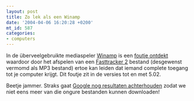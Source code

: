 ```yaml
---
layout: post
title: Zo lek als een Winamp
date: '2004-04-06 16:20:28 +0200'
mt_id: 587
categories:
- computers
---
```

In de &uuml;berveelgebruikte mediaspeler <a href="http://www.winamp.com/">Winamp</a> is een <a href="http://www.winamp.com/about/article.php?aid=10565">foutje ontdekt</a> waardoor door het afspelen van een <a href="http://www.gwinternet.com/music/ft2/">Fasttracker 2</a> bestand (desgewenst vermomd als MP3 bestand) ertoe kan leiden dat iemand complete toegang tot je computer krijgt. Dit foutje zit in de versies tot en met 5.02.

Beetje jammer. Straks gaat <a href="http://www.chillingeffects.org/dmca512/notice.cgi?NoticeID=861">Google nog resultaten achterhouden</a> zodat we niet eens meer van die ongure bestanden kunnen downloaden!

